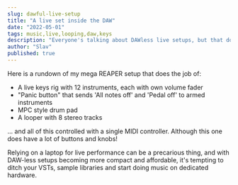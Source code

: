 ```yaml
---
slug: dawful-live-setup
title: "A live set inside the DAW"
date: "2022-05-01"
tags: music,live,looping,daw,keys
description: "Everyone's talking about DAWless live setups, but that doesn't mean the DAW is useless."
author: "Slav"
published: true
---
```


Here is a rundown of my mega REAPER setup that does the job of: 
- A live keys rig with 12 instruments, each with own volume fader
- "Panic button" that sends 'All notes off' and 'Pedal off' to armed instruments
- MPC style drum pad
- A looper with 8 stereo tracks

... and all of this controlled with a single MIDI controller. Although this one does have a lot of buttons and knobs!


Relying on a laptop for live performance can be a precarious thing, and with DAW-less setups becoming more compact and affordable, it's tempting to ditch your VSTs, sample libraries and start doing music on dedicated hardware. 


```


```